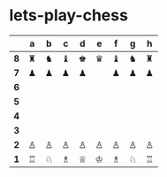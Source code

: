 # lets-play-chess


|     |a|b|c|d|e|f|g|h|
|:---:|:-:|:-:|:-:|:-:|:-:|:-:|:-:|:-:|
|**8**|♜|♞|♝|♚|♛|♝|♞|♜|
|**7**|♟|♟|♟|♟||♟|♟|♟|♟|
|**6**|  |  |  |  |  |  |  |  |
|**5**|  |  |  |  |  |  |  |  |
|**4**|  |  |  |  |  |  |  |  |
|**3**|  |  |  |  |  |  |  |  |
|**2**|♙|♙|♙|♙|♙|♙|♙|♙|
|**1**|♖|♘|♗|♕|♔|♗|♘|♖|


